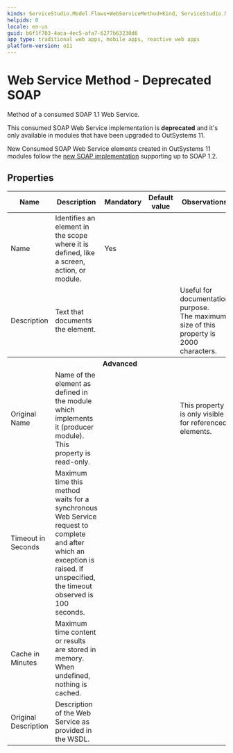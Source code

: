 ```yaml
---
kinds: ServiceStudio.Model.Flows+WebServiceMethod+Kind, ServiceStudio.Model.WebReferenceMethod+Kind
helpids: 0
locale: en-us
guid: b6f1f703-4aca-4ec5-afa7-6277b63230d6
app_type: traditional web apps, mobile apps, reactive web apps
platform-version: o11
---
```


# Web Service Method - Deprecated SOAP

Method of a consumed SOAP 1.1 Web Service.

<div class="info" markdown="1">

This consumed SOAP Web Service implementation is **deprecated** and it's only available in modules that have been upgraded to OutSystems 11. 

New Consumed SOAP Web Service elements created in OutSystems 11 modules follow the [new SOAP implementation](<ServiceStudio.Plugin.SOAP.SOAPClient.final.md>) supporting up to SOAP 1.2.

</div>

## Properties

<table markdown="1">
<thead>
<tr>
<th>Name</th>
<th>Description</th>
<th>Mandatory</th>
<th>Default value</th>
<th>Observations</th>
</tr>
</thead>
<tbody>
<tr>
<td title="Name">Name</td>
<td>Identifies an element in the scope where it is defined, like a screen, action, or module.</td>
<td>Yes</td>
<td></td>
<td></td>
</tr>
<tr>
<td title="Description">Description</td>
<td>Text that documents the element.</td>
<td></td>
<td></td>
<td>Useful for documentation purpose.<br/>The maximum size of this property is 2000 characters.</td>
</tr>
<tr >
<th colspan="5">Advanced</th>
</tr>
<tr>
<td title="Original Name">Original Name</td>
<td>Name of the element as defined in the module which implements it (producer module). This property is read-only.</td>
<td></td>
<td></td>
<td>This property is only visible for referenced elements.</td>
</tr>
<tr>
<td title="Timeout in Seconds">Timeout in Seconds</td>
<td>Maximum time this method waits for a synchronous Web Service request to complete and after which an exception is raised. If unspecified, the timeout observed is 100 seconds.</td>
<td></td>
<td></td>
<td></td>
</tr>
<tr>
<td title="Cache in Minutes">Cache in Minutes</td>
<td>Maximum time content or results are stored in memory. When undefined, nothing is cached.</td>
<td></td>
<td></td>
<td></td>
</tr>
<tr>
<td title="Original Description">Original Description</td>
<td>Description of the Web Service as provided in the WSDL.</td>
<td></td>
<td></td>
<td></td>
</tr>
</tbody>
</table>

